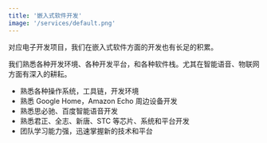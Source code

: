 ```yaml
---
title: '嵌入式软件开发'
image: '/services/default.png'
---
```


对应电子开发项目，我们在嵌入式软件方面的开发也有长足的积累。

我们熟悉各种开发环境、各种开发平台，和各种软件栈。尤其在智能语音、物联网方面有深入的耕耘。

- 熟悉各种操作系统，工具链，开发环境
- 熟悉 Google Home，Amazon Echo 周边设备开发
- 熟悉思必驰、百度智能语音开发
- 熟悉君正、全志、新唐、STC 等芯片、系统和平台开发
- 团队学习能力强，迅速掌握新的技术和平台
